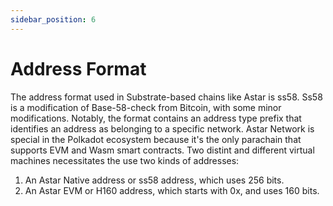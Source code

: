 ```yaml
---
sidebar_position: 6
---
```


# Address Format

The address format used in Substrate-based chains like Astar is ss58. Ss58 is a modification of Base-58-check from Bitcoin, with some minor modifications. Notably, the format contains an address type prefix that identifies an address as belonging to a specific network. Astar Network is special in the Polkadot ecosystem because it's the only parachain that supports EVM and Wasm smart contracts. Two distint and different virtual machines necessitates the use two kinds of addresses:

1. An Astar Native address or ss58 address, which uses 256 bits.
2. An Astar EVM or H160 address, which starts with 0x, and uses 160 bits.